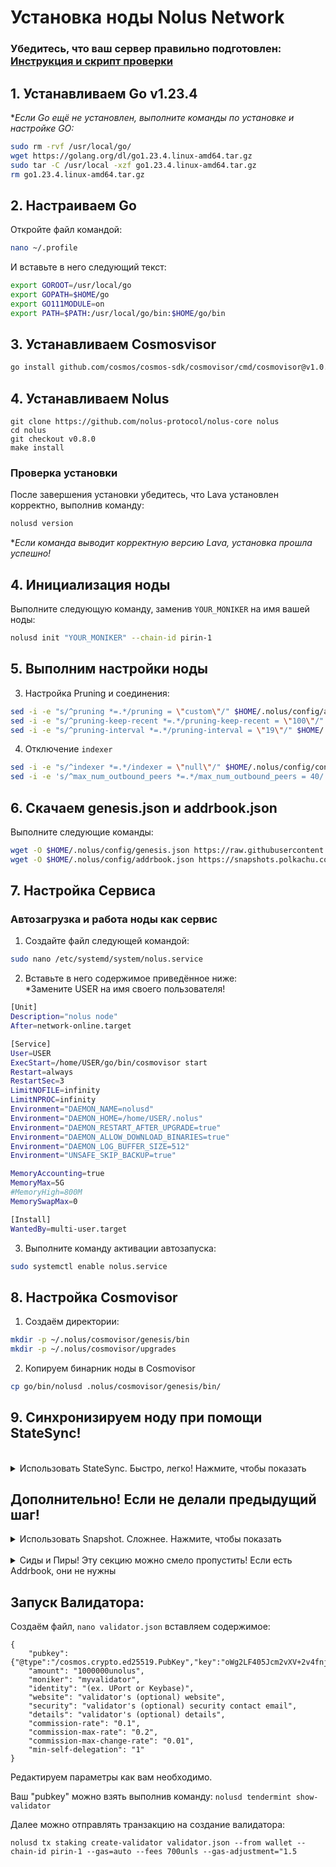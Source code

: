 # Установка ноды Nolus Network
### Убедитесь, что ваш сервер правильно подготовлен: [Инструкция и скрипт проверки](https://github.com/ptzruslan/tools)
  ## 1. Устанавливаем Go v1.23.4

**Если Go ещё не установлен, выполните команды по установке и настройке GO:*

```bash
sudo rm -rvf /usr/local/go/
wget https://golang.org/dl/go1.23.4.linux-amd64.tar.gz
sudo tar -C /usr/local -xzf go1.23.4.linux-amd64.tar.gz
rm go1.23.4.linux-amd64.tar.gz
```

## 2. Настраиваем Go

Откройте файл командой:
```bash
nano ~/.profile
```

И вставьте в него следующий текст:

```bash
export GOROOT=/usr/local/go
export GOPATH=$HOME/go
export GO111MODULE=on
export PATH=$PATH:/usr/local/go/bin:$HOME/go/bin
```

## 3. Устанавливаем Cosmosvisor

```bash
go install github.com/cosmos/cosmos-sdk/cosmovisor/cmd/cosmovisor@v1.0.0
```
## 4. Устанавливаем Nolus

```
git clone https://github.com/nolus-protocol/nolus-core nolus
cd nolus
git checkout v0.8.0
make install
```

### Проверка установки
После завершения установки убедитесь, что Lava установлен корректно, выполнив команду:
```bash
nolusd version
```
**Если команда выводит корректную версию Lava, установка прошла успешно!*

## 4. Инициализация ноды

Выполните следующую команду, заменив `YOUR_MONIKER` на имя вашей ноды:

```bash
nolusd init "YOUR_MONIKER" --chain-id pirin-1
```

## 5. Выполним настройки ноды

3. Настройка Pruning и соединения:

```bash
sed -i -e "s/^pruning *=.*/pruning = \"custom\"/" $HOME/.nolus/config/app.toml 
sed -i -e "s/^pruning-keep-recent *=.*/pruning-keep-recent = \"100\"/" $HOME/.nolus/config/app.toml
sed -i -e "s/^pruning-interval *=.*/pruning-interval = \"19\"/" $HOME/.nolus/config/app.toml
```

4. Отключение `indexer`

```bash
sed -i -e "s/^indexer *=.*/indexer = \"null\"/" $HOME/.nolus/config/config.toml
sed -i -e 's/^max_num_outbound_peers *=.*/max_num_outbound_peers = 40/' $HOME/.nolus/config/config.toml
```

## 6. Скачаем genesis.json и addrbook.json
Выполните следующие команды:

```bash
wget -O $HOME/.nolus/config/genesis.json https://raw.githubusercontent.com/nolus-protocol/nolus-networks/main/mainnet/pirin-1/genesis.json --inet4-only
wget -O $HOME/.nolus/config/addrbook.json https://snapshots.polkachu.com/addrbook/nolus/addrbook.json --inet4-only
```

## 7. Настройка Сервиса

### Автозагрузка и работа ноды как сервис

  1. Создайте файл следующей командой:
```bash
sudo nano /etc/systemd/system/nolus.service
```
  2. Вставьте в него содержимое приведённое ниже:</br>
  *Замените USER на имя своего пользователя!

```bash
[Unit]
Description="nolus node"
After=network-online.target

[Service]
User=USER
ExecStart=/home/USER/go/bin/cosmovisor start
Restart=always
RestartSec=3
LimitNOFILE=infinity
LimitNPROC=infinity
Environment="DAEMON_NAME=nolusd"
Environment="DAEMON_HOME=/home/USER/.nolus"
Environment="DAEMON_RESTART_AFTER_UPGRADE=true"
Environment="DAEMON_ALLOW_DOWNLOAD_BINARIES=true"
Environment="DAEMON_LOG_BUFFER_SIZE=512"
Environment="UNSAFE_SKIP_BACKUP=true"

MemoryAccounting=true
MemoryMax=5G
#MemoryHigh=800M
MemorySwapMax=0

[Install]
WantedBy=multi-user.target
```
  3. Выполните команду активации автозапуска:

```bash
sudo systemctl enable nolus.service
```

## 8. Настройка Cosmovisor
  1. Создаём директории:
```bash
mkdir -p ~/.nolus/cosmovisor/genesis/bin
mkdir -p ~/.nolus/cosmovisor/upgrades
```

  2. Копируем бинарник ноды в Cosmovisor
```bash
cp go/bin/nolusd .nolus/cosmovisor/genesis/bin/
```

## 9. Синхронизируем ноду при помощи StateSync!
</br>
    
<details>
  <summary>Использовать StateSync. Быстро, легко! Нажмите, чтобы показать</summary>
  Выполните команду, после её выполнения, вы получите полностью работающую ноду! Только дайте ей время синхронизироваться.

  ```
  curl https://raw.githubusercontent.com/Dr0ff/manuals/refs/heads/main/Main%20Nets/Nolus/nolus_state_sync.sh | bash
```
 
 </details>


## Дополнительно! Если не делали предыдущий шаг!
 <details>
     <summary>Использовать Snapshot. Сложнее. Нажмите, чтобы показать</summary>
  1. Останавливаем ноду и сохраняем файл ноды

```bash
sudo systemctl stop nolus.service
cp $HOME/.nolus/data/priv_validator_state.json $HOME/.nolus/priv_validator_state.json.backup
```

  2. Выполняем команду очистки и сброса ноды

```bash
nolus tendermint unsafe-reset-all --home $HOME/.nolus --keep-addr-book
```

  3. Переходим по ссылке:</br>
  !!! КОПИРУЕМ И ВЫПОЛНЯЕМ ТОЛЬКО команду которая начинается с `curl https://....` !!!

```bash
https://itrocket.net/services/mainnet/lava/#snap
```
  
  3. Возвращаем сохранённый файл на место:
```bash
mv $HOME/.nolus/priv_validator_state.json.backup $HOME/.nolus/data/priv_validator_state.json
```
 
## Запуск и проверка ноды

  1. Делаем пробный запуск ноды:
```bash
nolusd start
```
  ***Дождитесь пока начнётся синхронизация или даже пока нода полностью не синхронизируется!*

  2. Запустите ноду и просмотр логов:
```bash
sudo systemctl start nolus.service
sudo journalctl -u nolus -f --output cat
```
</details>
</br>
<details>
<summary>Сиды и Пиры! Эту секцию можно смело пропустить! Если есть Addrbook, они не нужны</summary>

```bash
SEEDS="19822a55dcd3b5a4e8a4d4911d0b78e001b93cf7@lava-mainnet-seed.itrocket.net:28656"
PEERS="0d67bedc7f929200d52c8724dfc50f848661f9ba@lava-mainnet-peer.itrocket.net:28656,8d28c38d956384510558664f5897a383b7529699@136.243.95.31:29156"
sed -i -e "/^\[p2p\]/,/^\[/{s/^[[:space:]]*seeds *=.*/seeds = \"$SEEDS\"/}" \
       -e "/^\[p2p\]/,/^\[/{s/^[[:space:]]*persistent_peers *=.*/persistent_peers = \"$PEERS\"/}" $HOME/.nolus/config/config.toml
```
</details>

## Запуск Валидатора:
Создаём файл, `nano validator.json` вставляем содержимое:

```
{
	"pubkey": {"@type":"/cosmos.crypto.ed25519.PubKey","key":"oWg2LF405Jcm2vXV+2v4fnjodh6aafuIdeoW+rUw="},
	"amount": "1000000unolus",
	"moniker": "myvalidator",
	"identity": "(ex. UPort or Keybase)",
	"website": "validator's (optional) website",
	"security": "validator's (optional) security contact email",
	"details": "validator's (optional) details",
	"commission-rate": "0.1",
	"commission-max-rate": "0.2",
	"commission-max-change-rate": "0.01",
	"min-self-delegation": "1"
}
```
Редактируем параметры как вам необходимо.

Ваш "pubkey" можно взять выполнив команду: `nolusd tendermint show-validator`

Далее можно отправлять транзакцию на создание валидатора:
```
nolusd tx staking create-validator validator.json --from wallet --chain-id pirin-1 --gas=auto --fees 700unls --gas-adjustment="1.5
```
